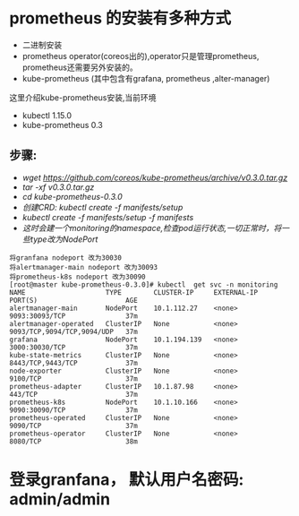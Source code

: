 # prometheus 的安装有多种方式
+ 二进制安装
+ prometheus operator(coreos出的),operator只是管理prometheus, prometheus还需要另外安装的。
+ kube-prometheus (其中包含有grafana, prometheus ,alter-manager)

这里介绍kube-prometheus安装,当前环境
+ kubectl  1.15.0
+ kube-prometheus 0.3

##  步骤:
+ *wget  https://github.com/coreos/kube-prometheus/archive/v0.3.0.tar.gz*
+ *tar -xf v0.3.0.tar.gz*
+ *cd  kube-prometheus-0.3.0*
+ *创建CRD: kubectl create -f manifests/setup*
+ *kubectl create -f manifests/setup -f manifests*
+ *这时会建一个monitoring的namespace,检查pod运行状态,一切正常时，将一些type改为NodePort*
```
将granfana nodeport 改为30030
将alertmanager-main nodeport 改为30093
将prometheus-k8s nodeport 改为30090
[root@master kube-prometheus-0.3.0]# kubectl  get svc -n monitoring
NAME                    TYPE        CLUSTER-IP     EXTERNAL-IP   PORT(S)                      AGE
alertmanager-main       NodePort    10.1.112.27    <none>        9093:30093/TCP               37m
alertmanager-operated   ClusterIP   None           <none>        9093/TCP,9094/TCP,9094/UDP   37m
grafana                 NodePort    10.1.194.139   <none>        3000:30030/TCP               37m
kube-state-metrics      ClusterIP   None           <none>        8443/TCP,9443/TCP            37m
node-exporter           ClusterIP   None           <none>        9100/TCP                     37m
prometheus-adapter      ClusterIP   10.1.87.98     <none>        443/TCP                      37m
prometheus-k8s          NodePort    10.1.10.166    <none>        9090:30090/TCP               37m
prometheus-operated     ClusterIP   None           <none>        9090/TCP                     37m
prometheus-operator     ClusterIP   None           <none>        8080/TCP                     38m
```
# 登录granfana， 默认用户名密码:  admin/admin
